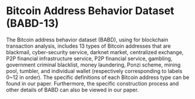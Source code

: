 # Bitcoin Address Behavior Dataset (BABD-13)

The Bitcoin address behavior dataset (BABD), using for blockchain transaction analysis, includes 13 types of Bitcoin addresses that are blackmail, cyber-security service, darknet market, centralized exchange, P2P financial infrastructure service, P2P financial service, gambling, government criminal blacklist, money laundering, Ponzi scheme, mining pool, tumbler, and individual wallet (respectively corresponding to labels 0~12 in order). The specific definitions of each Bitcoin address type can be found in our paper. Furthermore, the specific construction process and other details of BABD can also be viewed in our paper.

